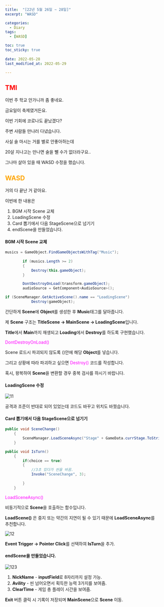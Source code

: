 ```yaml
---
title:  "[22년 5월 26일 ~ 28일]"
excerpt: "WASD"

categories:
  - Diary
tags:
  - [WASD]

toc: true
toc_sticky: true
 
date: 2022-05-28
last_modified_at: 2022-05-29

---
```

## <span style="color:red">TMI</span>
이번 주 학교 안가니까 좀 좋네요.

금요일이 축제였거든요.

이번 기회에 코로나도 끝났겠다?

주변 사람들 만나러 다녔습니다. 

사실 술 마시는 거를 별로 안좋아하는데

20살 지나고는 만나면 술을 뺄 수가 없더라구요..

그나마 살아 있을 때 WASD 수정을 했습니다. 

## <span style="color:orange">WASD</span>
거의 다 끝난 거 같아요.

이번에 한 내용은 

1. BGM 시작 Scene 교체
2. LoadingScene 수정
3. Card 뽑기에서 다음 StageScene으로 넘기기
4. endScene을 만들었습니다.

#### BGM 시작 Scene 교체
```c#
musics = GameObject.FindGameObjectsWithTag("Music");
        
        if (musics.Length >= 2)
        {
            Destroy(this.gameObject);
        }

        DontDestroyOnLoad(transform.gameObject);
        audioSource = GetComponent<AudioSource>();
```
```c#
if (SceneManager.GetActiveScene().name == "LoadingScene")
            Destroy(gameObject);
```

간단하게 **Scene**에 **Object**를 생성한 후 **Music**태그를 달아줍니다.

제 **Scene** 구조는 **TitleScene -> MainScene -> LoadingScene**입니다.

**Title**에서 **Main**까지 재생되고 **Loading**에서 **Destroy**를 하도록 구현했습니다.

<span style="color:Fuchsia">DontDestroyOnLoad()</span>

Scene 로드시 파괴되지 않도록 ()안에 해당 **Object**를 넣습니다.

그리고 상황에 따라 파괴하고 싶으면 <span style="color:Fuchsia">Destroy()</span> 코드를 작성합니다.

혹시, 왕복하여 **Scene**을 변환할 경우 중복 검사를 하시기 바랍니다.


#### LoadingScene 수정

![11](https://user-images.githubusercontent.com/102167336/172012354-c5364861-dccb-461f-b45d-aeb1e33dead3.png)

공격과 조준이 반대로 되어 있었는데 코드도 바꾸고 위치도 바꿨습니다.

#### Card 뽑기에서 다음 StageScene으로 넘기기

```c#
public void SceneChange()
    {
        SceneManager.LoadSceneAsync("Stage" + GameData.currStage.ToString());
    }
```
```c#
public void IsTurn()
    {
        if(choice == true)
        {
            //3초 있다가 씬을 바꿈.
            Invoke("SceneChange", 3);
            
        }
    }
```
<span style="color:Fuchsia">LoadSceneAsync()</span>

비동기적으로 **Scene**을 호출하는 함수입니다.

**LoadScene()** 은 중지 또는 약간의 지연이 될 수 있기 때문에 **LoadSceneAsync**를 추천합니다.

![12](https://user-images.githubusercontent.com/102167336/172013076-94c8e6d8-efcd-47ec-8704-59d58b06e1ac.png)

**Event Trigger -> Pointer Click**를 선택하여 **IsTurn**을 추가.

#### endScene을 만들었습니다.

![123](https://user-images.githubusercontent.com/102167336/172013373-3a7e3838-7ff2-45fd-aaa2-d2508427b7e2.png)

1. **NickName** - **inputField**로 8자리까지 설정 가능.
2. **Avility** - 씬 넘어오면서 획득한 능력 3가지를 보여줌. 
3. **ClearTime** - 게임 총 플레이 시간을 보여줌.

**Exit** 버튼 클릭 시 기록이 저장되며 **MainScene**으로 **Scene** 이동.


















